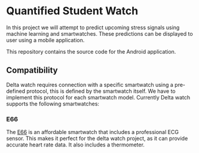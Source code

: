 # Quantified Student Watch

In this project we will attempt to predict upcoming stress signals using machine learning and
smartwatches. These predictions can be displayed to user using a mobile application.

This repository contains the source code for the Android application.

## Compatibility

Delta watch requires connection with a specific smartwatch using a pre-defined protocol, this is
defined by the smartwatch itself. We have to implement this protocol for each smartwatch model.
Currently Delta watch supports the following smartwatches:

### E66

The [E66](https://www.smartwatchspecifications.com/devices/bakeey-e66-thermometer-smartband-specs-review/)
is an affordable smartwatch that includes a professional ECG sensor. This makes it perfect for the
delta watch project, as it can provide accurate heart rate data. It also includes a thermometer.